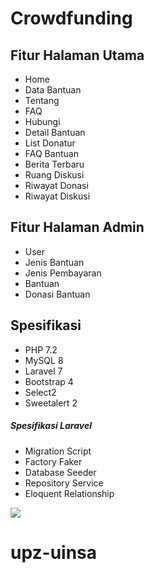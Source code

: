 # Crowdfunding

## Fitur Halaman Utama
- Home
- Data Bantuan
- Tentang
- FAQ
- Hubungi
- Detail Bantuan
- List Donatur
- FAQ Bantuan
- Berita Terbaru
- Ruang Diskusi
- Riwayat Donasi
- Riwayat Diskusi

## Fitur Halaman Admin
- User
- Jenis Bantuan
- Jenis Pembayaran
- Bantuan
- Donasi Bantuan
 
## Spesifikasi
- PHP 7.2
- MySQL 8
- Laravel 7
- Bootstrap 4
- Select2
- Sweetalert 2
 
##### Spesifikasi Laravel
- Migration Script
- Factory Faker
- Database Seeder
- Repository Service
- Eloquent Relationship

![](https://renandatta.com/assets/file/zJNmvsbp8yr6TpsQ_file.png)
# upz-uinsa
